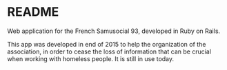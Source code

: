 # README #

Web application for the French Samusocial 93, developed in Ruby on Rails.

This app was developed in end of 2015 to help the organization of the association, in order to cease the loss of information that can be crucial when working with homeless people. It is still in use today.